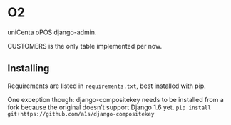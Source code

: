 # O2


uniCenta oPOS django-admin.

CUSTOMERS is the only table implemented per now.


## Installing

Requirements are listed in `requirements.txt`, best installed with pip.

One exception though: django-compositekey needs to be installed from a fork because the original doesn't support Django 1.6 yet.
`pip install git+https://github.com/a1s/django-compositekey`
